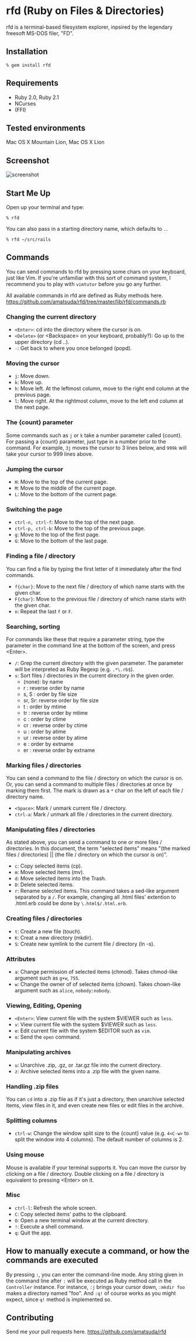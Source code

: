 # rfd (Ruby on Files & Directories)

rfd is a terminal-based filesystem explorer, inpsired by the legendary freesoft MS-DOS filer, "FD".

## Installation

    % gem install rfd

## Requirements

* Ruby 2.0, Ruby 2.1
* NCurses
* (FFI)

## Tested environments

Mac OS X Mountain Lion, Mac OS X Lion

## Screenshot

![screenshot](https://www.evernote.com/shard/s20/sh/a0a275ee-39b5-4ba4-9374-8534f4ee2a24/377c504f45f17a75eb2ea12bd015b6ee/deep/0/rfd_screenshot.png)

## Start Me Up

Open up your terminal and type:

    % rfd

You can also pass in a starting directory name, which defaults to `.`.

    % rfd ~/src/rails

## Commands

You can send commands to rfd by pressing some chars on your keyboard, just like Vim.
If you're unfamiliar with this sort of command system, I recommend you to play with `vimtutor` before you go any further.

All available commands in rfd are defined as Ruby methods here. https://github.com/amatsuda/rfd/tree/master/lib/rfd/commands.rb

### Changing the current directory

* `<Enter>`: cd into the directory where the cursor is on.
* `<Delete>` (or \<Backspace\> on your keyboard, probably?): Go up to the upper directory (cd ..).
* `-`: Get back to where you once belonged (popd).

### Moving the cursor

* `j`: Move down.
* `k`: Move up.
* `h`: Move left. At the leftmost column, move to the right end column at the previous page.
* `l`: Move right. At the rightmost column, move to the left end column at the next page.

### The {count} parameter

Some commands such as `j` or `k` take a number parameter called {count}. For passing a {count} parameter, just type in a number prior to the command.
For example, `3j` moves the cursor to 3 lines below, and `999k` will take your cursor to 999 lines above.

### Jumping the cursor

* `H`: Move to the top of the current page.
* `M`: Move to the middle of the current page.
* `L`: Move to the bottom of the current page.

### Switching the page

* `ctrl-n, ctrl-f`: Move to the top of the next page.
* `ctrl-p, ctrl-b`: Move to the top of the previous page.
* `g`: Move to the top of the first page.
* `G`: Move to the bottom of the last page.

### Finding a file / directory

You can find a file by typing the first letter of it immediately after the find commands.

* `f{char}`: Move to the next file / directory of which name starts with the given char.
* `F{char}`: Move to the previous file / directory of which name starts with the given char.
* `n`: Repeat the last `f` or `F`.

### Searching, sorting

For commands like these that require a parameter string, type the parameter in the command line at the bottom of the screen, and press \<Enter\>.

* `/`: Grep the current directory with the given parameter. The parameter will be interpreted as Ruby Regexp (e.g. `.*\.rb$`).
* `s`: Sort files / directories in the current directory in the given order.
    * (none): by name
    * r     : reverse order by name
    * s, S  : order by file size
    * sr, Sr: reverse order by file size
    * t     : order by mtime
    * tr    : reverse order by mtime
    * c     : order by ctime
    * cr    : reverse order by ctime
    * u     : order by atime
    * ur    : reverse order by atime
    * e     : order by extname
    * er    : reverse order by extname

### Marking files / directories

You can send a command to the file / directory on which the cursor is on. Or, you can send a command to multiple files / directories at once by marking them first.
The mark is drawn as a `*` char on the left of each file / directory name.

* `<Space>`: Mark / unmark current file / directory.
* `ctrl-a`: Mark / unmark all file / directories in the current directory.

### Manipulating files / directories

As stated above, you can send a command to one or more files / directories. In this document, the term "selected items" means "(the marked files / directories) || (the file / directory on which the cursor is on)".

* `c`: Copy selected items (cp).
* `m`: Move selected items (mv).
* `d`: Move selected items into the Trash.
* `D`: Delete selected items.
* `r`: Rename selected items. This command takes a sed-like argument separated by a `/`. For example, changing all .html files' extention to .html.erb could be done by `\.html$/.html.erb`.

### Creating files / directories

* `t`: Create a new file (touch).
* `K`: Creat a new directory (mkdir).
* `S`: Create new symlink to the current file / directory (ln -s).

### Attributes

* `a`: Change permission of selected items (chmod). Takes chmod-like argument such as `g+w`, `755`.
* `w`: Change the owner of of selected items (chown). Takes chown-like argument such as `alice`, `nobody:nobody`.

### Viewing, Editing, Opening

* `<Enter>`: View current file with the system $VIEWER such as `less`.
* `v`: View current file with the system $VIEWER such as `less`.
* `e`: Edit current file with the system $EDITOR such as `vim`.
* `o`: Send the `open` command.

### Manipulating archives

* `u`: Unarchive .zip, .gz, or .tar.gz file into the current directory.
* `z`: Archive selected items into a .zip file with the given name.

### Handling .zip files

You can `cd` into a .zip file as if it's just a directory, then unarchive selected items, view files in it, and even create new files or edit files in the archive.

### Splitting columns

* `ctrl-w`: Change the window split size to the {count} value (e.g. `4<C-w>` to split the window into 4 columns). The default number of columns is 2.

### Using mouse

Mouse is available if your terminal supports it. You can move the cursor by clicking on a file / directory. Double clicking on a file / directory is equivalent to pressing \<Enter\> on it.

### Misc

* `ctrl-l`: Refresh the whole screen.
* `C`: Copy selected items' paths to the clipboard.
* `O`: Open a new terminal window at the current directory.
* `!`: Execute a shell command.
* `q`: Quit the app.

## How to manually execute a command, or how the commands are executed

By pressing `:`, you can enter the command-line mode. Any string given in the command line after `:` will be executed as Ruby method call in the `Controller` instance.
For instance, `:j` brings your cursor down, `:mkdir foo` makes a directory named "foo". And `:q!` of course works as you might expect, since `q!` method is implemented so.

## Contributing

Send me your pull requests here. https://github.com/amatsuda/rfd
